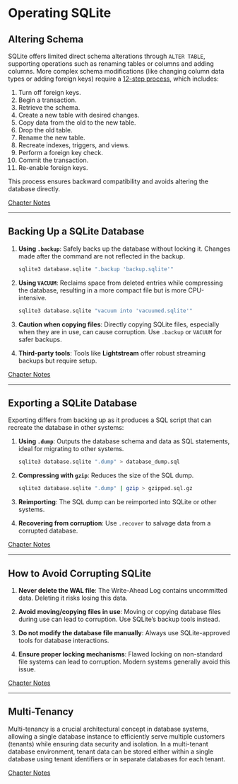 # Operating SQLite

## Altering Schema

SQLite offers limited direct schema alterations through `ALTER TABLE`, supporting operations such as renaming tables or
columns and adding columns. More complex schema modifications (like changing column data types or adding foreign keys)
require a [12-step process](https://sqlite.org/lang_altertable.html), which includes:

1. Turn off foreign keys.
2. Begin a transaction.
3. Retrieve the schema.
4. Create a new table with desired changes.
5. Copy data from the old to the new table.
6. Drop the old table.
7. Rename the new table.
8. Recreate indexes, triggers, and views.
9. Perform a foreign key check.
10. Commit the transaction.
11. Re-enable foreign keys.

This process ensures backward compatibility and avoids altering the database directly.

[Chapter Notes](./Altering-Schema.md)

---

## Backing Up a SQLite Database

1. **Using `.backup`**: Safely backs up the database without locking it. Changes made after the command are not
   reflected in the backup.

   ```bash
   sqlite3 database.sqlite ".backup 'backup.sqlite'"
   ```

2. **Using `VACUUM`**: Reclaims space from deleted entries while compressing the database, resulting in a more compact
   file but is more CPU-intensive.

   ```bash
   sqlite3 database.sqlite "vacuum into 'vacuumed.sqlite'"
   ```

3. **Caution when copying files**: Directly copying SQLite files, especially when they are in use, can cause corruption.
   Use `.backup` or `VACUUM` for safer backups.

4. **Third-party tools**: Tools like **Lightstream** offer robust streaming backups but require setup.

[Chapter Notes](./Backing-Up-SQLite.md)

---

## Exporting a SQLite Database

Exporting differs from backing up as it produces a SQL script that can recreate the database in other systems:

1. **Using `.dump`**: Outputs the database schema and data as SQL statements, ideal for migrating to other systems.

   ```bash
   sqlite3 database.sqlite ".dump" > database_dump.sql
   ```

2. **Compressing with `gzip`**: Reduces the size of the SQL dump.

   ```bash
   sqlite3 database.sqlite ".dump" | gzip > gzipped.sql.gz
   ```

3. **Reimporting**: The SQL dump can be reimported into SQLite or other systems.

4. **Recovering from corruption**: Use `.recover` to salvage data from a corrupted database.

[Chapter Notes](./Exporting-SQLite.md)

---

## How to Avoid Corrupting SQLite

1. **Never delete the WAL file**: The Write-Ahead Log contains uncommitted data. Deleting it risks losing this data.

2. **Avoid moving/copying files in use**: Moving or copying database files during use can lead to corruption. Use
   SQLite’s backup tools instead.

3. **Do not modify the database file manually**: Always use SQLite-approved tools for database interactions.

4. **Ensure proper locking mechanisms**: Flawed locking on non-standard file systems can lead to corruption. Modern
   systems generally avoid this issue.

[Chapter Notes](./How-to-not-corrupt-SQLite.md)

--- 

## Multi-Tenancy

Multi-tenancy is a crucial architectural concept in database systems, allowing a single database instance to efficiently
serve multiple customers (tenants) while ensuring data security and isolation. In a multi-tenant database environment,
tenant data can be stored either within a single database using tenant identifiers or in separate databases for each
tenant.

[Chapter Notes](./Multi-Tenancy.md)
